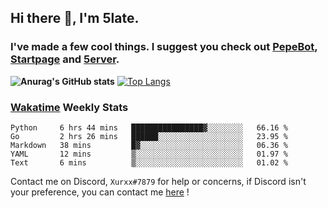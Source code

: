 ## Hi there 👋, I'm 5late.
### I've made a few cool things. I suggest you check out [PepeBot](https://github.com/5late/Pepe-Bot), [Startpage](https://github.com/5late/startpage) and [5erver](https://github.com/5late/5erver). 
**![Anurag's GitHub stats](https://github-readme-stats.vercel.app/api?username=5late&count_private=true&show_icons=true&theme=tokyonight)**
[![Top Langs](https://github-readme-stats.vercel.app/api/top-langs/?username=5late&theme=ayu-mirage)](https://github.com/anuraghazra/github-readme-stats)

### [Wakatime](https://wakatime.com/@5late) Weekly Stats

<!--START_SECTION:waka-->
```text
Python     6 hrs 44 mins   ████████████████▓░░░░░░░░   66.16 % 
Go         2 hrs 26 mins   ██████░░░░░░░░░░░░░░░░░░░   23.95 % 
Markdown   38 mins         █▓░░░░░░░░░░░░░░░░░░░░░░░   06.36 % 
YAML       12 mins         ▒░░░░░░░░░░░░░░░░░░░░░░░░   01.97 % 
Text       6 mins          ▒░░░░░░░░░░░░░░░░░░░░░░░░   01.02 % 
```
<!--END_SECTION:waka-->

Contact me on Discord, ``Xurxx#7879`` for help or concerns, if Discord isn't your preference, you can contact me [here](https://github.com/5late/5late/issues) !
